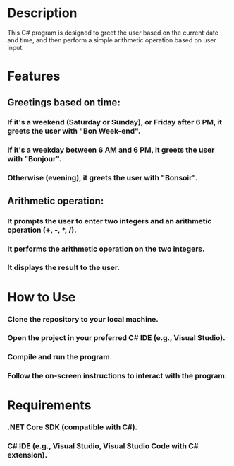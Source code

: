 # Description
This C# program is designed to greet the user based on the current date and time, and then perform a simple arithmetic operation based on user input.

# Features
## Greetings based on time:

### If it's a weekend (Saturday or Sunday), or Friday after 6 PM, it greets the user with "Bon Week-end".
### If it's a weekday between 6 AM and 6 PM, it greets the user with "Bonjour".
### Otherwise (evening), it greets the user with "Bonsoir".
## Arithmetic operation:

### It prompts the user to enter two integers and an arithmetic operation (+, -, *, /).
### It performs the arithmetic operation on the two integers.
### It displays the result to the user.
# How to Use
### Clone the repository to your local machine.
### Open the project in your preferred C# IDE (e.g., Visual Studio).
### Compile and run the program.
### Follow the on-screen instructions to interact with the program.
# Requirements
### .NET Core SDK (compatible with C#).
### C# IDE (e.g., Visual Studio, Visual Studio Code with C# extension).

